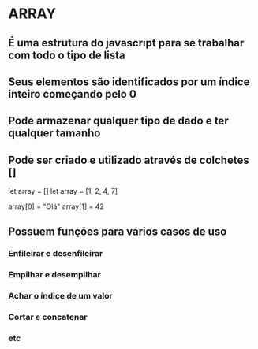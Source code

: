 # ARRAY

## É uma estrutura do javascript para se trabalhar com todo o tipo de lista

## Seus elementos são identificados por um índice inteiro começando pelo 0

## Pode armazenar qualquer tipo de dado e ter qualquer tamanho

## Pode ser criado e utilizado através de colchetes []
let array = []
let array = [1, 2, 4, 7]

array[0] = "Olá"
array[1] = 42

## Possuem funções para vários casos de uso 
### Enfileirar e desenfileirar
### Empilhar e desempilhar
### Achar o índice de um valor
### Cortar e concatenar
### etc